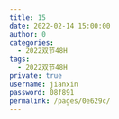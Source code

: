 ```yaml
---
title: 15
date: 2022-02-14 15:00:00
author: 0
categories: 
  - 2022双节48H
tags: 
  - 2022双节48H
private: true
username: jianxin
password: 08f891
permalink: /pages/0e629c/
---
```



